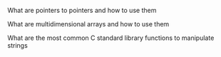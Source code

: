 What are pointers to pointers and how to use them

What are multidimensional arrays and how to use them

What are the most common C standard library functions to manipulate strings